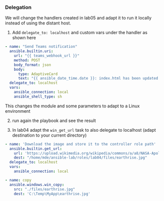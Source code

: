 ### Delegation

We will change the handlers created in lab05 and adapt it to run it locally instead of using the distant host.

1) Add `delegate_to: localhost` and custom vars under the handler as shown here

```yml
- name: "Send Teams notification"
  ansible.builtin.uri:
    url: "{{ teams_webhook_url }}"
    method: POST
    body_format: json
    body:
      type: AdaptiveCard
      text: "{{ ansible_date_time.date }}: index.html has been updated on {{ ansible_host }} by {{ ansible_winrm_user }}"
  delegate_to: localhost
  vars:
    ansible_connection: local
    ansible_shell_type: sh
```

This changes the module and some parameters to adapt to a Linux environment

2) run again the playbook and see the result

3) In lab04 adapt the `win_get_url` task to also delegate to localhost (adapt destination to your current directory)

```yml
- name: 'Download the image and store it to the controller role path'
  ansible.builtin.get_url:
    url: 'https://upload.wikimedia.org/wikipedia/commons/a/a8/NASA-Apollo8-Dec24-Earthrise.jpg'
    dest: "/home/mde/ansible-lab/roles/lab04/files/earthrise.jpg"
  delegate_to: localhost
  vars:
    ansible_connection: local

- name: copy 
  ansible.windows.win_copy:
    src: "./files/earthrise.jpg"
    dest: 'C:\Temp\MyApp\earthrise.jpg'
```